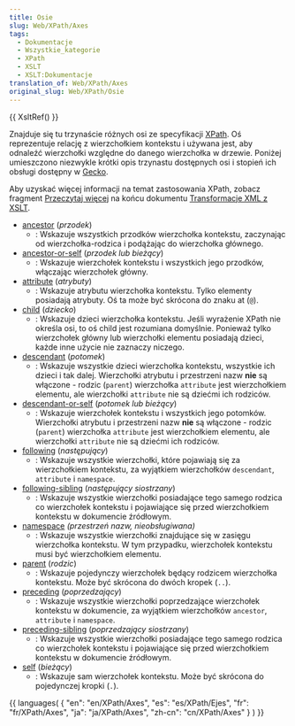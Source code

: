 ```yaml
---
title: Osie
slug: Web/XPath/Axes
tags:
  - Dokumentacje
  - Wszystkie_kategorie
  - XPath
  - XSLT
  - XSLT:Dokumentacje
translation_of: Web/XPath/Axes
original_slug: Web/XPath/Osie
---
```

{{ XsltRef() }}

Znajduje się tu trzynaście różnych osi ze specyfikacji [XPath](pl/XPath). Oś reprezentuje relację z wierzchołkiem kontekstu i używana jest, aby odnaleźć wierzchołki względne do danego wierzchołka w drzewie. Poniżej umieszczono niezwykle krótki opis trzynastu dostępnych osi i stopień ich obsługi dostępny w [Gecko](pl/Gecko).

Aby uzyskać więcej informacji na temat zastosowania XPath, zobacz fragment [Przeczytaj więcej](pl/Transformacje_XML_z_XSLT/Przeczytaj_wi%c4%99cej) na końcu dokumentu [Transformacje XML z XSLT](pl/Transformacje_XML_z_XSLT).

- [ancestor](pl/XPath/Osie/ancestor) (_przodek_)
  - : Wskazuje wszystkich przodków wierzchołka kontekstu, zaczynając od wierzchołka-rodzica i podążając do wierzchołka głównego.
- [ancestor-or-self](pl/XPath/Osie/ancestor-or-self) (_przodek lub bieżący_)
  - : Wskazuje wierzchołek kontekstu i wszystkich jego przodków, włączając wierzchołek główny.
- [attribute](pl/XPath/Osie/attribute) (_atrybuty_)
  - : Wskazuje atrybutu wierzchołka kontekstu. Tylko elementy posiadają atrybuty. Oś ta może być skrócona do znaku at (`@`).
- [child](pl/XPath/Osie/child) (_dziecko_)
  - : Wskazuje dzieci wierzchołka kontekstu. Jeśli wyrażenie XPath nie określa osi, to oś child jest rozumiana domyślnie. Ponieważ tylko wierzchołek główny lub wierzchołki elementu posiadają dzieci, każde inne użycie nie zaznaczy niczego.
- [descendant](pl/XPath/Osie/descendant) (_potomek_)
  - : Wskazuje wszystkie dzieci wierzchołka kontekstu, wszystkie ich dzieci i tak dalej. Wierzchołki atrybutu i przestrzeni nazw **nie** są włączone - rodzic (`parent`) wierzchołka `attribute` jest wierzchołkiem elementu, ale wierzchołki `attribute` nie są dziećmi ich rodziców.
- [descendant-or-self](pl/XPath/Osie/descendant-or-self) (_potomek lub bieżący_)
  - : Wskazuje wierzchołek kontekstu i wszystkich jego potomków. Wierzchołki atrybutu i przestrzeni nazw **nie** są włączone - rodzic (`parent`) wierzchołka `attribute` jest wierzchołkiem elementu, ale wierzchołki `attribute` nie są dziećmi ich rodziców.
- [following](pl/XPath/Osie/following) (_następujący_)
  - : Wskazuje wszystkie wierzchołki, które pojawiają się za wierzchołkiem kontekstu, za wyjątkiem wierzchołków `descendant`, `attribute` i `namespace`.
- [following-sibling](pl/XPath/Osie/following-sibling) (_następujący siostrzany_)
  - : Wskazuje wszystkie wierzchołki posiadające tego samego rodzica co wierzchołek kontekstu i pojawiające się przed wierzchołkiem kontekstu w dokumencie źródłowym.
- [namespace](pl/XPath/Osie/namespace) _(przestrzeń nazw, nieobsługiwana)_
  - : Wskazuje wszystkie wierzchołki znajdujące się w zasięgu wierzchołka kontekstu. W tym przypadku, wierzchołek kontekstu musi być wierzchołkiem elementu.
- [parent](pl/XPath/Osie/parent) (_rodzic_)
  - : Wskazuje pojedynczy wierzchołek będący rodzicem wierzchołka kontekstu. Może być skrócona do dwóch kropek (`..`).
- [preceding](pl/XPath/Osie/preceding) (_poprzedzający_)
  - : Wskazuje wszystkie wierzchołki poprzedzające wierzchołek kontekstu w dokumencie, za wyjątkiem wierzchołków `ancestor`, `attribute` i `namespace`.
- [preceding-sibling](pl/XPath/Osie/preceding-sibling) (_poprzedzający siostrzany_)
  - : Wskazuje wszystkie wierzchołki posiadające tego samego rodzica co wierzchołek kontekstu i pojawiające się przed wierzchołkiem kontekstu w dokumencie źródłowym.
- [self](pl/XPath/Osie/self) (_bieżący_)
  - : Wskazuje sam wierzchołek kontekstu. Może być skrócona do pojedynczej kropki (`.`).

{{ languages( { "en": "en/XPath/Axes", "es": "es/XPath/Ejes", "fr": "fr/XPath/Axes", "ja": "ja/XPath/Axes", "zh-cn": "cn/XPath/Axes" } ) }}
